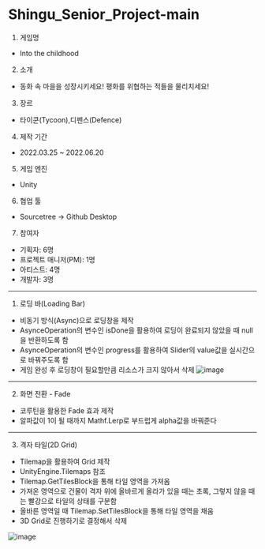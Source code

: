# Shingu_Senior_Project-main
1. 게임명
- Into the childhood

2. 소개
- 동화 속 마을을 성장시키세요! 평화를 위협하는 적들을 물리치세요! 

3. 장르
- 타이쿤(Tycoon),디펜스(Defence)

4. 제작 기간
- 2022.03.25 ~ 2022.06.20

5. 게임 엔진
- Unity

6. 협업 툴
- Sourcetree → Github Desktop

7. 참여자
- 기획자: 6명
- 프로젝트 매니저(PM): 1명
- 아티스트: 4명
- 개발자: 3명

***
1. 로딩 바(Loading Bar)
- 비동기 방식(Async)으로 로딩창을 제작
- AsynceOperation의 변수인 isDone을 활용하여 로딩이 완료되지 않았을 때 null을 반환하도록 함
- AsynceOperation의 변수인 progress를 활용하여 Slider의 value값을 실시간으로 바꿔주도록 함
- 게임 완성 후 로딩창이 필요할만큼 리소스가 크지 않아서 삭제
![image](https://user-images.githubusercontent.com/91232917/229370678-dc5c9743-6adf-4759-8073-cc1b050a1663.png)
***
2. 화면 전환 - Fade
- 코루틴을 활용한 Fade 효과 제작
- 알파값이 1이 될 때까지 Mathf.Lerp로 부드럽게 alpha값을 바꿔준다
***
3. 격자 타일(2D Grid)
- Tilemap을 활용하여 Grid 제작
- UnityEngine.Tilemaps 참조
- Tilemap.GetTilesBlock을 통해 타일 영역을 가져옴
- 가져온 영역으로 건물이 격자 위에 올바르게 올라가 있을 때는 초록, 그렇지 않을 때는 빨강으로 타일의 상태를 구분함
- 올바른 영역일 때 Tilemap.SetTilesBlock을 통해 타일 영역을 채움
- 3D Grid로 진행하기로 결정해서 삭제

![image](https://user-images.githubusercontent.com/91232917/229372848-a4c02122-c252-4c79-a714-57f6c09b4db2.png)
